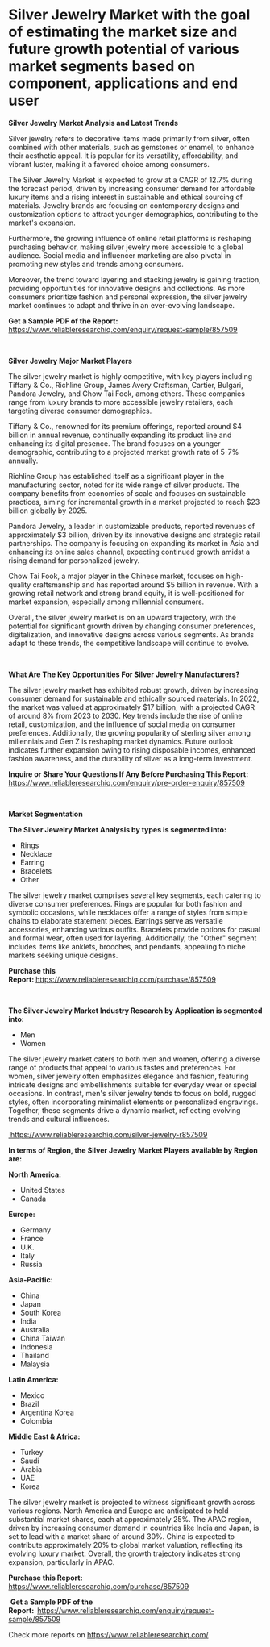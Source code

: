 <p><h1>Silver Jewelry Market with the goal of estimating the market size and future growth potential of various market segments based on component, applications and end user</h1></p><p><strong>Silver Jewelry Market Analysis and Latest Trends</strong></p>
<p><p>Silver jewelry refers to decorative items made primarily from silver, often combined with other materials, such as gemstones or enamel, to enhance their aesthetic appeal. It is popular for its versatility, affordability, and vibrant luster, making it a favored choice among consumers.</p><p>The Silver Jewelry Market is expected to grow at a CAGR of 12.7% during the forecast period, driven by increasing consumer demand for affordable luxury items and a rising interest in sustainable and ethical sourcing of materials. Jewelry brands are focusing on contemporary designs and customization options to attract younger demographics, contributing to the market's expansion.</p><p>Furthermore, the growing influence of online retail platforms is reshaping purchasing behavior, making silver jewelry more accessible to a global audience. Social media and influencer marketing are also pivotal in promoting new styles and trends among consumers. </p><p>Moreover, the trend toward layering and stacking jewelry is gaining traction, providing opportunities for innovative designs and collections. As more consumers prioritize fashion and personal expression, the silver jewelry market continues to adapt and thrive in an ever-evolving landscape.</p></p>
<p><strong>Get a Sample PDF of the Report:&nbsp;</strong> <a href="https://www.reliableresearchiq.com/enquiry/request-sample/857509?utm_campaign=2333&utm_medium=2&utm_source=Github&utm_content=ia&utm_term=04042025&utm_id=silver-jewelry">https://www.reliableresearchiq.com/enquiry/request-sample/857509</a></p>
<p>&nbsp;</p>
<p><strong>Silver Jewelry Major Market Players</strong></p>
<p><p>The silver jewelry market is highly competitive, with key players including Tiffany & Co., Richline Group, James Avery Craftsman, Cartier, Bulgari, Pandora Jewelry, and Chow Tai Fook, among others. These companies range from luxury brands to more accessible jewelry retailers, each targeting diverse consumer demographics.</p><p>Tiffany & Co., renowned for its premium offerings, reported around $4 billion in annual revenue, continually expanding its product line and enhancing its digital presence. The brand focuses on a younger demographic, contributing to a projected market growth rate of 5-7% annually.</p><p>Richline Group has established itself as a significant player in the manufacturing sector, noted for its wide range of silver products. The company benefits from economies of scale and focuses on sustainable practices, aiming for incremental growth in a market projected to reach $23 billion globally by 2025.</p><p>Pandora Jewelry, a leader in customizable products, reported revenues of approximately $3 billion, driven by its innovative designs and strategic retail partnerships. The company is focusing on expanding its market in Asia and enhancing its online sales channel, expecting continued growth amidst a rising demand for personalized jewelry.</p><p>Chow Tai Fook, a major player in the Chinese market, focuses on high-quality craftsmanship and has reported around $5 billion in revenue. With a growing retail network and strong brand equity, it is well-positioned for market expansion, especially among millennial consumers.</p><p>Overall, the silver jewelry market is on an upward trajectory, with the potential for significant growth driven by changing consumer preferences, digitalization, and innovative designs across various segments. As brands adapt to these trends, the competitive landscape will continue to evolve.</p></p>
<p>&nbsp;</p>
<p><strong>What Are The Key Opportunities For Silver Jewelry Manufacturers?</strong></p>
<p><p>The silver jewelry market has exhibited robust growth, driven by increasing consumer demand for sustainable and ethically sourced materials. In 2022, the market was valued at approximately $17 billion, with a projected CAGR of around 8% from 2023 to 2030. Key trends include the rise of online retail, customization, and the influence of social media on consumer preferences. Additionally, the growing popularity of sterling silver among millennials and Gen Z is reshaping market dynamics. Future outlook indicates further expansion owing to rising disposable incomes, enhanced fashion awareness, and the durability of silver as a long-term investment.</p></p>
<p><strong>Inquire or Share Your Questions If Any Before Purchasing This Report:</strong> <a href="https://www.reliableresearchiq.com/enquiry/pre-order-enquiry/857509?utm_campaign=2333&utm_medium=2&utm_source=Github&utm_content=ia&utm_term=04042025&utm_id=silver-jewelry">https://www.reliableresearchiq.com/enquiry/pre-order-enquiry/857509</a></p>
<p>&nbsp;</p>
<p><strong>Market Segmentation</strong></p>
<p><strong>The Silver Jewelry Market Analysis by types is segmented into:</strong></p>
<p><ul><li>Rings</li><li>Necklace</li><li>Earring</li><li>Bracelets</li><li>Other</li></ul></p>
<p><p>The silver jewelry market comprises several key segments, each catering to diverse consumer preferences. Rings are popular for both fashion and symbolic occasions, while necklaces offer a range of styles from simple chains to elaborate statement pieces. Earrings serve as versatile accessories, enhancing various outfits. Bracelets provide options for casual and formal wear, often used for layering. Additionally, the "Other" segment includes items like anklets, brooches, and pendants, appealing to niche markets seeking unique designs.</p></p>
<p><strong>Purchase this Report:&nbsp;</strong><a href="https://www.reliableresearchiq.com/purchase/857509?utm_campaign=2333&utm_medium=2&utm_source=Github&utm_content=ia&utm_term=04042025&utm_id=silver-jewelry">https://www.reliableresearchiq.com/purchase/857509</a></p>
<p>&nbsp;</p>
<p><strong>The Silver Jewelry Market Industry Research by Application is segmented into:</strong></p>
<p><ul><li>Men</li><li>Women</li></ul></p>
<p><p>The silver jewelry market caters to both men and women, offering a diverse range of products that appeal to various tastes and preferences. For women, silver jewelry often emphasizes elegance and fashion, featuring intricate designs and embellishments suitable for everyday wear or special occasions. In contrast, men's silver jewelry tends to focus on bold, rugged styles, often incorporating minimalist elements or personalized engravings. Together, these segments drive a dynamic market, reflecting evolving trends and cultural influences.</p></p>
<p><a href="https://www.reliableresearchiq.com/silver-jewelry-r857509?utm_campaign=2333&utm_medium=2&utm_source=Github&utm_content=ia&utm_term=04042025&utm_id=silver-jewelry">&nbsp;https://www.reliableresearchiq.com/silver-jewelry-r857509</a></p>
<p><strong>In terms of Region, the Silver Jewelry Market Players available by Region are:</strong></p>
<p>
    <p> <strong> North America: </strong>
        <ul>
            <li>United States</li>
            <li>Canada</li>
        </ul>
        </p> 
    <p> <strong> Europe: </strong>
        <ul>
            <li>Germany</li>
            <li>France</li>
            <li>U.K.</li>
            <li>Italy</li>
            <li>Russia</li>
        </ul>
        </p> 
    <p> <strong> Asia-Pacific: </strong>
        <ul>
            <li>China</li>
            <li>Japan</li>
            <li>South Korea</li>
            <li>India</li>
            <li>Australia</li>
            <li>China Taiwan</li>
            <li>Indonesia</li>
            <li>Thailand</li>
            <li>Malaysia</li>
        </ul>
        </p> 
    <p> <strong> Latin America: </strong>
        <ul>
            <li>Mexico</li>
            <li>Brazil</li>
            <li>Argentina Korea</li>
            <li>Colombia</li>
        </ul>
        </p> 
    <p> <strong> Middle East & Africa: </strong>
        <ul>
            <li>Turkey</li>
            <li>Saudi</li>
            <li>Arabia</li>
            <li>UAE</li>
            <li>Korea</li>
        </ul>
    </p>
    </p>
<p><p>The silver jewelry market is projected to witness significant growth across various regions. North America and Europe are anticipated to hold substantial market shares, each at approximately 25%. The APAC region, driven by increasing consumer demand in countries like India and Japan, is set to lead with a market share of around 30%. China is expected to contribute approximately 20% to global market valuation, reflecting its evolving luxury market. Overall, the growth trajectory indicates strong expansion, particularly in APAC.</p></p>
<p><strong>Purchase this Report: </strong><a href="https://www.reliableresearchiq.com/purchase/857509?utm_campaign=2333&utm_medium=2&utm_source=Github&utm_content=ia&utm_term=04042025&utm_id=silver-jewelry">https://www.reliableresearchiq.com/purchase/857509</a></p>
<p>&nbsp;<strong>Get a Sample PDF of the Report:&nbsp;&nbsp;</strong><a href="https://www.reliableresearchiq.com/enquiry/request-sample/857509?utm_campaign=2333&utm_medium=2&utm_source=Github&utm_content=ia&utm_term=04042025&utm_id=silver-jewelry">https://www.reliableresearchiq.com/enquiry/request-sample/857509</a></p>
<p><strong></strong></p>
<p>Check more reports on <a href="https://www.reliableresearchiq.com/?utm_campaign=2333&utm_medium=2&utm_source=Github&utm_content=ia&utm_term=04042025&utm_id=silver-jewelry">https://www.reliableresearchiq.com/</a></p>